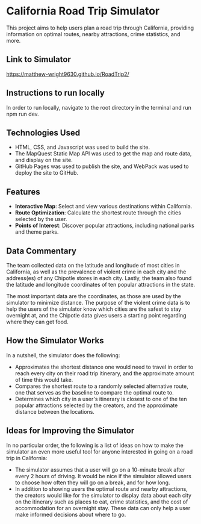 # California Road Trip Simulator

This project aims to help users plan a road trip through California, providing information on optimal routes, nearby attractions, crime statistics, and more.

## Link to Simulator

https://matthew-wright9630.github.io/RoadTrip2/

## Instructions to run locally

In order to run locally, navigate to the root directory in the terminal and run npm run dev.

## Technologies Used

- HTML, CSS, and Javascript was used to build the site.
- The MapQuest Static Map API was used to get the map and route data, and display on the site.
- GitHub Pages was used to publish the site, and WebPack was used to deploy the site to GitHub.

## Features

- **Interactive Map**: Select and view various destinations within California.
- **Route Optimization**: Calculate the shortest route through the cities selected by the user.
- **Points of Interest**: Discover popular attractions, including national parks and theme parks.

## Data Commentary

The team collected data on the latitude and longitude of most cities in California, as well as the prevalence of violent crime in each city and the address(es) of any Chipotle stores in each city. Lastly, the team also found the latitude and longitude coordinates of ten popular attractions in the state.

The most important data are the coordinates, as those are used by the simulator to minimize distance. The purpose of the violent crime data is to help the users of the simulator know which cities are the safest to stay overnight at, and the Chipotle data gives users a starting point regarding where they can get food.

## How the Simulator Works

In a nutshell, the simulator does the following:

- Approximates the shortest distance one would need to travel in order to reach every city on their road trip itinerary, and the approximate amount of time this would take.
- Compares the shortest route to a randomly selected alternative route, one that serves as the baseline to compare the optimal route to.
- Determines which city in a user's itinerary is closest to one of the ten popular attractions selected by the creators, and the approximate distance between the locations.

## Ideas for Improving the Simulator

In no particular order, the following is a list of ideas on how to make the simulator an even more useful tool for anyone interested in going on a road trip in California:

- The simulator assumes that a user will go on a 10-minute break after every 2 hours of driving. It would be nice if the simulator allowed users to choose how often they will go on a break, and for how long.
- In addition to showing users the optimal route and nearby attractions, the creators would like for the simulator to display data about each city on the itinerary such as places to eat, crime statistics, and the cost of accommodation for an overnight stay. These data can only help a user make informed decisions about where to go.
